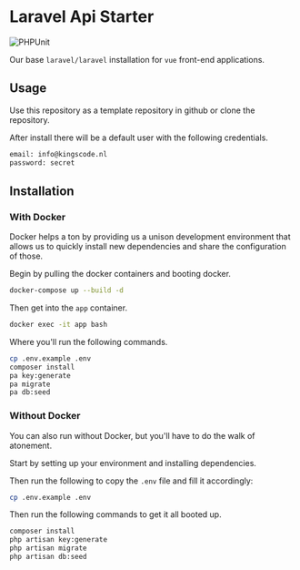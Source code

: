 # Laravel Api Starter

![PHPUnit](https://github.com/kingscode/laravel-api-starter/workflows/PHPUnit/badge.svg)

Our base `laravel/laravel` installation for `vue` front-end applications.

## Usage
Use this repository as a template repository in github or clone the repository.

After install there will be a default user with the following credentials.
```bash
email: info@kingscode.nl
password: secret
```

## Installation
### With Docker
Docker helps a ton by providing us a unison development environment that allows us to quickly install new dependencies and share the configuration of those.

Begin by pulling the docker containers and booting docker.
```bash
docker-compose up --build -d
```

Then get into the `app` container.
```bash
docker exec -it app bash
```

Where you'll run the following commands.
```bash
cp .env.example .env
composer install
pa key:generate
pa migrate
pa db:seed
```

### Without Docker
You can also run without Docker, but you'll have to do the walk of atonement. 

Start by setting up your environment and installing dependencies.

Then run the following to copy the `.env` file and fill it accordingly:
```bash
cp .env.example .env
```

Then run the following commands to get it all booted up.
```bash
composer install
php artisan key:generate
php artisan migrate
php artisan db:seed
```

